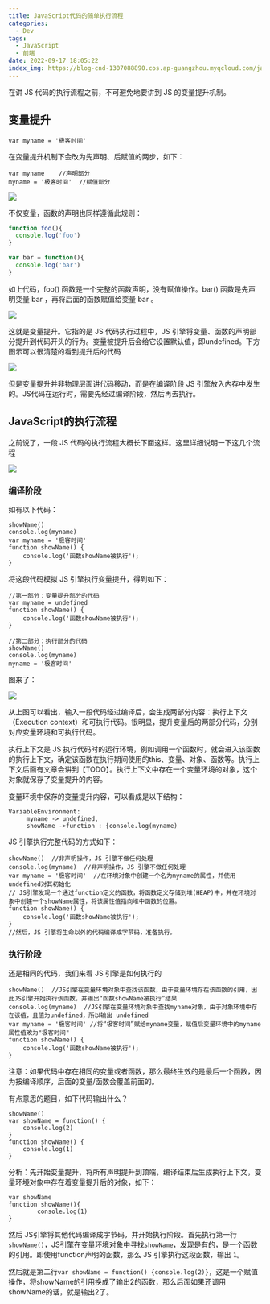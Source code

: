```yaml
---
title: JavaScript代码的简单执行流程
categories:
  - Dev
tags:
  - JavaScript
  - 前端
date: 2022-09-17 18:05:22
index_img: https://blog-cnd-1307088890.cos.ap-guangzhou.myqcloud.com/javascript.jpg
---
```


<!-- more -->
<!-- categories:Dev、Ops、Study、Sth、News、work-->
<!-- tags: 
Python、MySQL、LeetCode、机器学习、Linux、Big Data、Java、BlockChain、Docker、Web 、分布式、
Maven、数据结构、JVM、JavaScript、Crontab、Shell、Ubuntu、VPN、NodeJS、String、VM、Hadoop、
Life、树莓派、Git、Hexo、算法、运维、网络、看法、电影、美学、写作、哲学、文档、绘画、前端、
历史、政治、社会、
 -->
在讲 JS 代码的执行流程之前，不可避免地要讲到 JS 的变量提升机制。



## 变量提升

```
var myname = '极客时间'
```

在变量提升机制下会改为先声明、后赋值的两步，如下：

```
var myname    //声明部分
myname = '极客时间'  //赋值部分
```

![](https://blog-cnd-1307088890.cos.ap-guangzhou.myqcloud.com/ec882f2d9deec26ce168b409f274533c.png)

不仅变量，函数的声明也同样遵循此规则：

```javascript
function foo(){
  console.log('foo')
}

var bar = function(){
  console.log('bar')
}
```

如上代码，foo() 函数是一个完整的函数声明，没有赋值操作。bar() 函数是先声明变量 bar ，再将后面的函数赋值给变量 bar 。

![](https://blog-cnd-1307088890.cos.ap-guangzhou.myqcloud.com/611c09ab995b9b608d9c0db193266777.png)

这就是变量提升。它指的是 JS 代码执行过程中，JS 引擎将变量、函数的声明部分提升到代码开头的行为。变量被提升后会给它设置默认值，即undefined。下方图示可以很清楚的看到提升后的代码

![](https://blog-cnd-1307088890.cos.ap-guangzhou.myqcloud.com/cefe564dbff729e735a834fd9e3bd0d5.png)

但是变量提升并非物理层面讲代码移动，而是在编译阶段 JS 引擎放入内存中发生的。JS代码在运行时，需要先经过编译阶段，然后再去执行。



## JavaScript的执行流程

之前说了，一段 JS 代码的执行流程大概长下面这样。这里详细说明一下这几个流程

![](https://blog-cnd-1307088890.cos.ap-guangzhou.myqcloud.com/649c6e3b5509ffd40e13ce9c91b3d91e.png)

### 编译阶段

如有以下代码：

```
showName()
console.log(myname)
var myname = '极客时间'
function showName() {
    console.log('函数showName被执行');
}
```

将这段代码模拟 JS 引擎执行变量提升，得到如下：

```
//第一部分：变量提升部分的代码
var myname = undefined
function showName() {
    console.log('函数showName被执行');
}

//第二部分：执行部分的代码
showName()
console.log(myname)
myname = '极客时间'
```

图来了：

![](https://blog-cnd-1307088890.cos.ap-guangzhou.myqcloud.com/0655d18ec347a95dfbf843969a921a13.png)

从上图可以看出，输入一段代码经过编译后，会生成两部分内容：执行上下文（Execution context）和可执行代码。很明显，提升变量后的两部分代码，分别对应变量环境和可执行代码。

执行上下文是 JS 执行代码时的运行环境，例如调用一个函数时，就会进入该函数的执行上下文，确定该函数在执行期间使用的this、变量、对象、函数等。执行上下文后面有文章会讲到【TODO】。执行上下文中存在一个变量环境的对象，这个对象就保存了变量提升的内容。

变量环境中保存的变量提升内容，可以看成是以下结构：

```
VariableEnvironment:
     myname -> undefined, 
     showName ->function : {console.log(myname)
```



JS 引擎执行完整代码的方式如下：

```
showName()  //非声明操作，JS 引擎不做任何处理
console.log(myname)  //非声明操作，JS 引擎不做任何处理
var myname = '极客时间'  //在环境对象中创建一个名为myname的属性，并使用undefined对其初始化
// JS引擎发现一个通过function定义的函数，将函数定义存储到堆(HEAP)中，并在环境对象中创建一个showName属性，将该属性值指向堆中函数的位置。
function showName() { 
    console.log('函数showName被执行');
}
//然后，JS 引擎将生命以外的代码编译成字节码，准备执行。
```



### 执行阶段

还是相同的代码，我们来看 JS 引擎是如何执行的

```
showName()  //JS引擎在变量环境对象中查找该函数，由于变量环境存在该函数的引用，因此JS引擎开始执行该函数，并输出“函数showName被执行”结果
console.log(myname)  //JS引擎在变量环境对象中查找myname对象，由于对象环境中存在该值，且值为undefined，所以输出 undefined
var myname = '极客时间' //将“极客时间”赋给myname变量，赋值后变量环境中的myname属性值改为"极客时间"
function showName() {
    console.log('函数showName被执行');
}
```



注意：如果代码中存在相同的变量或者函数，那么最终生效的是最后一个函数，因为按编译顺序，后面的变量/函数会覆盖前面的。

有点意思的题目，如下代码输出什么？

```
showName()
var showName = function() {
    console.log(2)
}
function showName() {
    console.log(1)
}
```



分析：先开始变量提升，将所有声明提升到顶端，编译结束后生成执行上下文，变量环境对象中存在着变量提升后的对象，如下：

```
var showName
function showName(){
		console.log(1)
}
```

然后 JS引擎将其他代码编译成字节码，并开始执行阶段。首先执行第一行`showName()`，JS引擎在变量环境对象中寻找`showName`，发现是有的，是一个函数的引用。即使用function声明的函数，那么 JS 引擎执行这段函数，输出 `1`。

然后就是第二行`var showName = function() {console.log(2)}`，这是一个赋值操作，将showName的引用换成了输出2的函数，那么后面如果还调用showName的话，就是输出2了。


